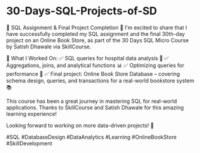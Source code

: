 # 30-Days-SQL-Projects-of-SD

🎯 SQL Assignment & Final Project Completion 🚀
I'm excited to share that I have successfully completed my SQL assignment and the final 30th-day project on an Online Book Store, as part of the 30 Days SQL Micro Course by Satish Dhawale via SkillCourse.

📌 What I Worked On:
✅ SQL queries for hospital data analysis 🏥
✅ Aggregations, joins, and analytical functions 📊
✅ Optimizing queries for performance 🚀
✅ Final project: Online Book Store Database – covering schema design, queries, and transactions for a real-world bookstore system 📚


This course has been a great journey in mastering SQL for real-world applications. Thanks to SkillCourse and Satish Dhawale for this amazing learning experience!

Looking forward to working on more data-driven projects! 🚀

#SQL #DatabaseDesign #DataAnalytics #Learning #OnlineBookStore #SkillDevelopment
